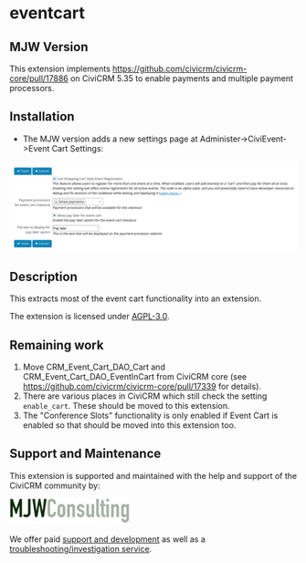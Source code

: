 # eventcart

## MJW Version

This extension implements https://github.com/civicrm/civicrm-core/pull/17886 on CiviCRM 5.35 to enable payments and multiple payment processors.

## Installation

* The MJW version adds a new settings page at Administer->CiviEvent->Event Cart Settings:

![eventcart_settings](images/eventcart_settings.png)

## Description

This extracts most of the event cart functionality into an extension.

The extension is licensed under [AGPL-3.0](LICENSE.txt).

## Remaining work

1. Move CRM_Event_Cart_DAO_Cart and CRM_Event_Cart_DAO_EventInCart from CiviCRM core (see https://github.com/civicrm/civicrm-core/pull/17339 for details).
1. There are various places in CiviCRM which still check the setting `enable_cart`. These should be moved to this extension.
1. The "Conference Slots" functionality is only enabled if Event Cart is enabled so that should be moved into this extension too.

## Support and Maintenance
This extension is supported and maintained with the help and support of the CiviCRM community by:

[![MJW Consulting](images/mjwconsulting.jpg)](https://www.mjwconsult.co.uk)

We offer paid [support and development](https://mjw.pt/support) as well as a [troubleshooting/investigation service](https://mjw.pt/investigation).
